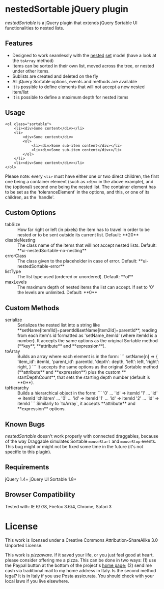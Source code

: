 # nestedSortable jQuery plugin

*nestedSortable* is a jQuery plugin that extends jQuery Sortable UI functionalities to nested lists.

## Features

- Designed to work seamlessly with the [nested](http://articles.sitepoint.com/article/hierarchical-data-database "A Sitepoint tutorial on PHP, MYSQL and nested sets") [set](http://en.wikipedia.org/wiki/Nested_set_model "Wikipedia article on nested sets") model (have a look at the `toArray` method)
- Items can be sorted in their own list, moved across the tree, or nested under other items.
- Sublists are created and deleted on the fly
- All jQuery Sortable options, events and methods are available
- It is possible to define elements that will not accept a new nested item/list
- It is possible to define a maximum depth for nested items

## Usage

```
<ol class="sortable">
	<li><div>Some content</div></li>
	<li>
		<div>Some content</div>
		<ol>
			<li><div>Some sub-item content</div></li>
			<li><div>Some sub-item content</div></li>
		</ol>
	</li>
	<li><div>Some content</div></li>
</ol>
```

Please note: every `<li>` must have either one or two direct children, the first one being a container element (such as `<div>` in the above example), and the (optional) second one being the nested list. The container element has to be set as the 'toleranceElement' in the options, and this, or one of its children, as the 'handle'.

## Custom Options

<dl>
	<dt>tabSize</dt>
	<dd>How far right or left (in pixels) the item has to travel in order to be nested or to be sent outside its current list. Default: **20**</dd>
	<dt>disableNesting </dt>
	<dd>The class name of the items that will not accept nested lists. Default: **ui-nestedSortable-no-nesting**</dd>
	<dt>errorClass </dt>
	<dd>The class given to the placeholder in case of error. Default: **ui-nestedSortable-error**</dd> 
	<dt>listType </dt>
	<dd>The list type used (ordered or unordered). Default: **ol**</dd>
	<dt>maxLevels </dt>
	<dd>The maximum depth of nested items the list can accept. If set to '0' the levels are unlimited. Default: **0**</dd>
</dl>

## Custom Methods

<dl>
	<dt>serialize</dt>
	<dd>Serializes the nested list into a string like **setName[item1Id]=parentId&setName[item2Id]=parentId**, reading from each item's id formatted as 'setName_itemId' (where itemId is a number).
	It accepts the same options as the original Sortable method (**key**, **attribute** and **expression**).</dd>
	<dt>toArray</dt>
	<dd>Builds an array where each element is in the form:
```
setName[n] =>
{
	'item_id': itemId,
	'parent_id': parentId,
	'depth': depth,
	'left': left,
	'right': right,
}
```
	It accepts the same options as the original Sortable method (**attribute** and **expression**) plus the custom ** startDepthCount**, that sets the starting depth number (default is **0**).</dd>
	<dt>toHierarchy</dt>
	<dd>Builds a hierarchical object in the form:
```
'0' ...
	'id' => itemId
'1' ...
	'id' => itemId
	'children' ...
		'0' ...
			'id' => itemId
		'1' ...
			'id' => itemId
'2' ...
	'id' => itemId
```
	Similarly to `toArray`, it accepts **attribute** and **expression** options.</dd>
</dl>

## Known Bugs

*nestedSortable* doesn't work properly with connected draggables, because of the way Draggable simulates Sortable `mouseStart` and `mouseStop` events. This bug might or might not be fixed some time in the future (it's not specific to this plugin).

## Requirements

jQuery 1.4+
jQuery UI Sortable 1.8+

## Browser Compatibility

Tested with: IE 6/7/8, Firefox 3.6/4, Chrome, Safari 3

# License

This work is licensed under a Creative Commons Attribution-ShareAlike 3.0 Unported License.

This work is *pizzaware*. If it saved your life, or you just feel good at heart, please consider offering me a pizza. This can be done in two ways: (1) use the Paypal button at the bottom of the project's [home page](http://mjsarfatti.com/sandbox/nestedSortable); (2) send me cash via traditional mail to my home address in Italy. Is the second method legal? It is in Italy if you use Posta assicurata. You should check with your local laws if you live elsewhere.
	